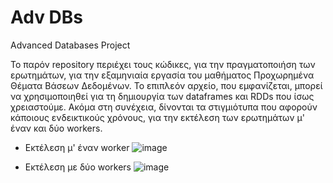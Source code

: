 # Adv DBs
 Advanced Databases Project

To παρόν repository περιέχει τους κώδικες, για την πραγματοποιήση των ερωτημάτων, για την εξαμηνιαία εργασία του μαθήματος Προχωρημένα Θέματα Βάσεων Δεδομένων. Το επιπλεόν αρχείο, που εμφανίζεται, μπορεί να χρησιμοποιηθεί για τη δημιουργία των dataframes και RDDs που ίσως χρειαστούμε. Ακόμα στη συνέχεια, δίνονται τα στιγμιότυπα που αφορούν κάποιους ενδεικτικούς χρόνους, για την εκτέλεση των ερωτημάτων μ' έναν και δύο workers.

* Εκτέλεση μ' έναν worker
![image](https://user-images.githubusercontent.com/115941066/216767858-47f92b0e-52a6-40b2-95b7-218995d888c1.png)

* Εκτέλεση με δύο workers
![image](https://user-images.githubusercontent.com/115941066/216767898-c4c80a3b-e2b5-4f44-a027-25209b2f948d.png)
